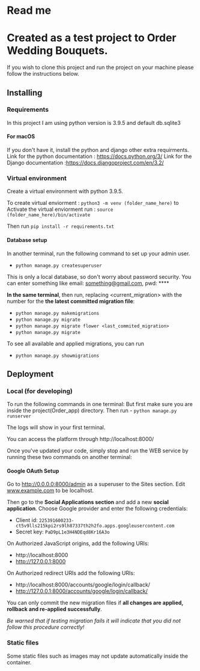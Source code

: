 # Read me

# Created as a test project to Order Wedding Bouquets.

If you wish to clone this project and run the project on your machine please follow the instructions below. 

## Installing

### Requirements

In this project I am using python version is 3.9.5 and default db.sqlite3 

#### For macOS
If you don't have it, install the python and django other extra requirments.
Link for the python documentation : https://docs.python.org/3/
Link for the Django documentation :https://docs.djangoproject.com/en/3.2/


### Virtual environment
Create a virtual environment with python 3.9.5.

To create virtual enviorment : `python3 -m venv (folder_name_here)`
to Activate the virtual enviorment run : `source (folder_name_here)/bin/activate`

Then run `pip install -r requirements.txt`


#### Database setup

In another terminal, run the following command to set up your admin user.
- `python manage.py createsuperuser`

This is only a local database, so don't worry about password security. 
You can enter something like email: something@gmail.com, pwd: ****


**In the same terminal**, then run, replacing <current_migration> with the number for the **the latest committed migration file**:
- `python manage.py makemigrations`
- `python manage.py migrate`
- `python manage.py migrate flower <last_commited_migration>` 
- `python manage.py migrate`

To see all available and applied migrations, you can run
- `python manage.py showmigrations`


## Deployment

### Local (for developing)

To run the following commands in one terminal: But first make sure you are inside the project(Order_app) directory.
Then run - `python manage.py runserver`

The logs will show in your first terminal.

You can access the platform through http://localhost:8000/


Once you've updated your code, simply stop and run the WEB service by running these two commands on another terminal:


#### Google OAuth Setup

Go to http://0.0.0.0:8000/admin as a superuser to the Sites section.
Edit www.example.com to be localhost.

Then go to the **Social Applications section** and add a new **social application**. 
Choose Google provider and enter the following credentials:
- Client id: `225391600233-ct5v9lls215kpi2rs9lh87337th2h2fo.apps.googleusercontent.com`
- Secret key: `PaD9pL1e3H4NDEqd8Kr16A3o`

On Authorized JavaScript origins, add the following URIs:
- http://localhost:8000
- http://127.0.0.1:8000

On Authorized redirect URIs add the following URIs:
- http://localhost:8000/accounts/google/login/callback/
- http://127.0.0.1:8000/accounts/google/login/callback/



You can only commit the new migration files if **all changes are applied, rollback and re-applied successfully**.

*Be warned that if testing migration fails it will indicate that you did not follow this procedure correctly!*


### Static files

Some static files such as images may not update automatically inside the container.
